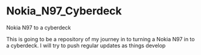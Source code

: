 # Nokia_N97_Cyberdeck
Nokia N97 to a cyberdeck

This is going to be a repository of my journey in to turning a Nokia N97 in to a cyberdeck. I will try to push regular updates as things develop 
